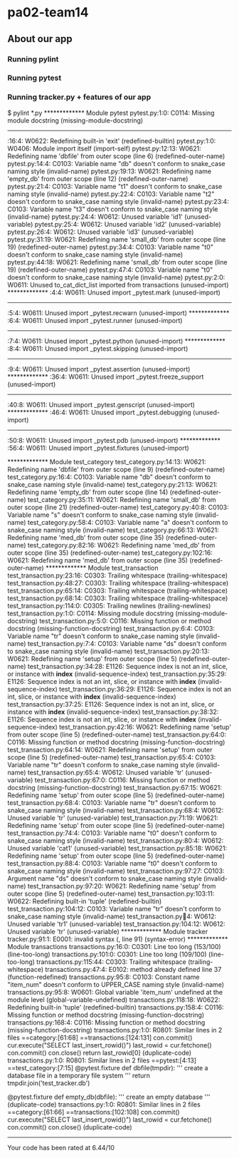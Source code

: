 # pa02-team14

## About our app

### Running pylint

### Running pytest

### Running tracker.py + features of our app


$ pylint *.py
************* Module pytest
pytest.py:1:0: C0114: Missing module docstring (missing-module-docstring)
*************
<?>:16:4: W0622: Redefining built-in 'exit' (redefined-builtin)
pytest.py:1:0: W0406: Module import itself (import-self)
pytest.py:12:13: W0621: Redefining name 'dbfile' from outer scope (line 6) (redefined-outer-name)
pytest.py:14:4: C0103: Variable name "db" doesn't conform to snake_case naming style (invalid-name)
pytest.py:19:13: W0621: Redefining name 'empty_db' from outer scope (line 12) (redefined-outer-name)
pytest.py:21:4: C0103: Variable name "t1" doesn't conform to snake_case naming style (invalid-name)
pytest.py:22:4: C0103: Variable name "t2" doesn't conform to snake_case naming style (invalid-name)
pytest.py:23:4: C0103: Variable name "t3" doesn't conform to snake_case naming style (invalid-name)
pytest.py:24:4: W0612: Unused variable 'id1' (unused-variable)
pytest.py:25:4: W0612: Unused variable 'id2' (unused-variable)
pytest.py:26:4: W0612: Unused variable 'id3' (unused-variable)
pytest.py:31:19: W0621: Redefining name 'small_db' from outer scope (line 19) (redefined-outer-name)
pytest.py:34:4: C0103: Variable name "t0" doesn't conform to snake_case naming style (invalid-name)
pytest.py:44:18: W0621: Redefining name 'small_db' from outer scope (line 19) (redefined-outer-name)
pytest.py:47:4: C0103: Variable name "t0" doesn't conform to snake_case naming style (invalid-name)
pytest.py:2:0: W0611: Unused to_cat_dict_list imported from transactions (unused-import)
*************
<?>:4:4: W0611: Unused import _pytest.mark (unused-import)
*************
<?>:5:4: W0611: Unused import _pytest.recwarn (unused-import)
*************
<?>:6:4: W0611: Unused import _pytest.runner (unused-import)
*************
<?>:7:4: W0611: Unused import _pytest.python (unused-import)
*************
<?>:8:4: W0611: Unused import _pytest.skipping (unused-import)
*************
<?>:9:4: W0611: Unused import _pytest.assertion (unused-import)
*************
<?>:36:4: W0611: Unused import _pytest.freeze_support (unused-import)
*************
<?>:40:8: W0611: Unused import _pytest.genscript (unused-import)
*************
<?>:46:4: W0611: Unused import _pytest.debugging (unused-import)
*************
<?>:50:8: W0611: Unused import _pytest.pdb (unused-import)
*************
<?>:56:4: W0611: Unused import _pytest.fixtures (unused-import)
************* Module test_category
test_category.py:14:13: W0621: Redefining name 'dbfile' from outer scope (line 9) (redefined-outer-name)
test_category.py:16:4: C0103: Variable name "db" doesn't conform to snake_case naming style (invalid-name)
test_category.py:21:13: W0621: Redefining name 'empty_db' from outer scope (line 14) (redefined-outer-name)
test_category.py:35:11: W0621: Redefining name 'small_db' from outer scope (line 21) (redefined-outer-name)
test_category.py:40:8: C0103: Variable name "s" doesn't conform to snake_case naming style (invalid-name)
test_category.py:58:4: C0103: Variable name "a" doesn't conform to snake_case naming style (invalid-name)
test_category.py:66:13: W0621: Redefining name 'med_db' from outer scope (line 35) (redefined-outer-name)
test_category.py:82:16: W0621: Redefining name 'med_db' from outer scope (line 35) (redefined-outer-name)
test_category.py:102:16: W0621: Redefining name 'med_db' from outer scope (line 35) (redefined-outer-name)
************* Module test_transaction
test_transaction.py:23:16: C0303: Trailing whitespace (trailing-whitespace)
test_transaction.py:48:27: C0303: Trailing whitespace (trailing-whitespace)
test_transaction.py:65:14: C0303: Trailing whitespace (trailing-whitespace)
test_transaction.py:68:14: C0303: Trailing whitespace (trailing-whitespace)
test_transaction.py:114:0: C0305: Trailing newlines (trailing-newlines)
test_transaction.py:1:0: C0114: Missing module docstring (missing-module-docstring)
test_transaction.py:5:0: C0116: Missing function or method docstring (missing-function-docstring)
test_transaction.py:6:4: C0103: Variable name "tr" doesn't conform to snake_case naming style (invalid-name)
test_transaction.py:7:4: C0103: Variable name "ds" doesn't conform to snake_case naming style (invalid-name)
test_transaction.py:20:13: W0621: Redefining name 'setup' from outer scope (line 5) (redefined-outer-name)
test_transaction.py:34:28: E1126: Sequence index is not an int, slice, or instance with __index__ (invalid-sequence-index)
test_transaction.py:35:29: E1126: Sequence index is not an int, slice, or instance with __index__ (invalid-sequence-index)
test_transaction.py:36:29: E1126: Sequence index is not an int, slice, or instance with __index__ (invalid-sequence-index)
test_transaction.py:37:25: E1126: Sequence index is not an int, slice, or instance with __index__ (invalid-sequence-index)
test_transaction.py:38:32: E1126: Sequence index is not an int, slice, or instance with __index__ (invalid-sequence-index)
test_transaction.py:42:16: W0621: Redefining name 'setup' from outer scope (line 5) (redefined-outer-name)
test_transaction.py:64:0: C0116: Missing function or method docstring (missing-function-docstring)
test_transaction.py:64:14: W0621: Redefining name 'setup' from outer scope (line 5) (redefined-outer-name)
test_transaction.py:65:4: C0103: Variable name "tr" doesn't conform to snake_case naming style (invalid-name)
test_transaction.py:65:4: W0612: Unused variable 'tr' (unused-variable)
test_transaction.py:67:0: C0116: Missing function or method docstring (missing-function-docstring)
test_transaction.py:67:15: W0621: Redefining name 'setup' from outer scope (line 5) (redefined-outer-name)
test_transaction.py:68:4: C0103: Variable name "tr" doesn't conform to snake_case naming style (invalid-name)
test_transaction.py:68:4: W0612: Unused variable 'tr' (unused-variable)
test_transaction.py:71:19: W0621: Redefining name 'setup' from outer scope (line 5) (redefined-outer-name)
test_transaction.py:74:4: C0103: Variable name "t0" doesn't conform to snake_case naming style (invalid-name)
test_transaction.py:80:4: W0612: Unused variable 'cat1' (unused-variable)
test_transaction.py:85:18: W0621: Redefining name 'setup' from outer scope (line 5) (redefined-outer-name)
test_transaction.py:88:4: C0103: Variable name "t0" doesn't conform to snake_case naming style (invalid-name)
test_transaction.py:97:27: C0103: Argument name "ds" doesn't conform to snake_case naming style (invalid-name)
test_transaction.py:97:20: W0621: Redefining name 'setup' from outer scope (line 5) (redefined-outer-name)
test_transaction.py:103:11: W0622: Redefining built-in 'tuple' (redefined-builtin)
test_transaction.py:104:12: C0103: Variable name "tr" doesn't conform to snake_case naming style (invalid-name)
test_transaction.py:100:4: W0612: Unused variable 'tr1' (unused-variable)
test_transaction.py:104:12: W0612: Unused variable 'tr' (unused-variable)
************* Module tracker
tracker.py:91:1: E0001: invalid syntax (<unknown>, line 91) (syntax-error)
************* Module transactions
transactions.py:16:0: C0301: Line too long (153/100) (line-too-long)
transactions.py:101:0: C0301: Line too long (109/100) (line-too-long)
transactions.py:115:44: C0303: Trailing whitespace (trailing-whitespace)
transactions.py:47:4: E0102: method already defined line 37 (function-redefined)
transactions.py:95:8: C0103: Constant name "item_num" doesn't conform to UPPER_CASE naming style (invalid-name)
transactions.py:95:8: W0601: Global variable 'item_num' undefined at the module level (global-variable-undefined)
transactions.py:118:18: W0622: Redefining built-in 'tuple' (redefined-builtin)
transactions.py:158:4: C0116: Missing function or method docstring (missing-function-docstring)
transactions.py:168:4: C0116: Missing function or method docstring (missing-function-docstring)
transactions.py:1:0: R0801: Similar lines in 2 files
==category:[61:68]
==transactions:[124:131]
        con.commit()
        cur.execute("SELECT last_insert_rowid()")
        last_rowid = cur.fetchone()
        con.commit()
        con.close()
        return last_rowid[0]
 (duplicate-code)
transactions.py:1:0: R0801: Similar lines in 2 files
==pytest:[4:13]
==test_category:[7:15]
@pytest.fixture
def dbfile(tmpdir):
    ''' create a database file in a temporary file system '''
    return tmpdir.join('test_tracker.db')

@pytest.fixture
def empty_db(dbfile):
    ''' create an empty database ''' (duplicate-code)
transactions.py:1:0: R0801: Similar lines in 2 files
==category:[61:66]
==transactions:[102:108]
        con.commit()
        cur.execute("SELECT last_insert_rowid()")
        last_rowid = cur.fetchone()
        con.commit()
        con.close()
 (duplicate-code)

-----------------------------------
Your code has been rated at 6.44/10
